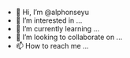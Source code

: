 - 👋 Hi, I’m @alphonseyu
- 👀 I’m interested in ...
- 🌱 I’m currently learning ...
- 💞️ I’m looking to collaborate on ...
- 📫 How to reach me ...

<!---
alphonseyu/alphonseyu is a ✨ special ✨ repository because its `README.md` (this file) appears on your GitHub profile.
You can click the Preview link to take a look at your changes.
--->
